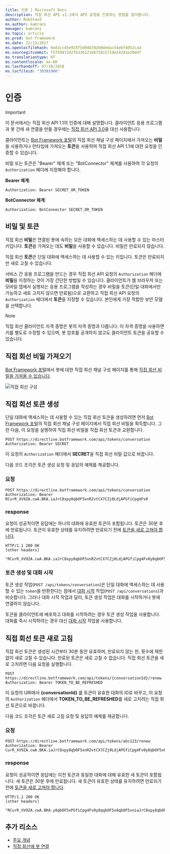 ```yaml
---
title: 인증 | Microsoft Docs
description: 직접 회선 API v1.1에서 API 요청을 인증하는 방법을 알아봅니다.
author: RobStand
ms.author: kamrani
manager: kamrani
ms.topic: article
ms.prod: bot-framework
ms.date: 12/13/2017
ms.openlocfilehash: 6e83cc45e925f5d94b70260de6ac54e6f4052ca4
ms.sourcegitcommit: f576981342fb3361216675815714e24281e20ddf
ms.translationtype: HT
ms.contentlocale: ko-KR
ms.lasthandoff: 07/18/2018
ms.locfileid: "39301906"
---
```

# <a name="authentication"></a>인증

> [!IMPORTANT]
> 이 문서에서는 직접 회선 API 1.1의 인증에 대해 설명합니다. 클라이언트 응용 프로그램과 봇 간에 새 연결을 만들 경우에는 [직접 회선 API 3.0](bot-framework-rest-direct-line-3-0-authentication.md)을 대신 사용합니다.

클라이언트는 [Bot Framework 포털](../bot-service-channel-connect-directline.md)의 직접 회선 채널 구성 페이지에서 가져오는 **비밀**을 사용하거나 런타임에 가져오는 **토큰**을 사용하여 직접 회선 API 1.1에 대한 요청을 인증할 수 있습니다.

비밀 또는 토큰은 "Bearer" 체계 또는 "BotConnector" 체계를 사용하여 각 요청의 `Authorization` 헤더에 지정해야 합니다. 

**Bearer 체계**:
```http
Authorization: Bearer SECRET_OR_TOKEN
```

**BotConnector 체계**:
```http
Authorization: BotConnector SECRET_OR_TOKEN
```

## <a name="secrets-and-tokens"></a>비밀 및 토큰

직접 회선 **비밀**은 연결된 봇에 속하는 모든 대화에 액세스하는 데 사용할 수 있는 마스터 키입니다. **토큰**을 가져오는 데도 **비밀**을 사용할 수 있습니다. 비밀은 만료되지 않습니다. 

직접 회선 **토큰**은 단일 대화에 액세스하는 데 사용할 수 있는 키입니다. 토큰은 만료되지만 새로 고칠 수 있습니다. 

서비스 간 응용 프로그램을 만드는 경우 직접 회선 API 요청의 `Authorization` 헤더에 **비밀**을 지정하는 것이 가장 간단한 방법일 수 있습니다. 클라이언트가 웹 브라우저 또는 모바일 앱에서 실행되는 응용 프로그램을 작성하는 경우 비밀을 토큰(단일 대화에서만 가능하고 새로 고치지 않으면 만료됨)으로 교환하고 직접 회선 API 요청의 `Authorization` 헤더에서 **토큰**을 지정할 수 있습니다. 본인에게 가장 적합한 보안 모델을 선택합니다.

> [!NOTE]
> 직접 회선 클라이언트 자격 증명은 봇의 자격 증명과 다릅니다. 이 자격 증명을 사용하면 키를 별도로 수정할 수 있으며, 봇 암호를 공개하지 않고도 클라이언트 토큰을 공유할 수 있습니다. 

## <a name="get-a-direct-line-secret"></a>직접 회선 비밀 가져오기

<a href="https://dev.botframework.com/" target="_blank">Bot Framework 포털</a>에서 봇에 대한 직접 회선 채널 구성 페이지를 통해 [직접 회선 비밀을 가져올 수 있습니다](../bot-service-channel-connect-directline.md).

![직접 회선 구성](../media/direct-line-configure.png)

## <a id="generate-token"></a> 직접 회선 토큰 생성

단일 대화에 액세스하는 데 사용할 수 있는 직접 회선 토큰을 생성하려면 먼저 <a href="https://dev.botframework.com/" target="_blank">Bot Framework 포털</a>의 직접 회선 채널 구성 페이지에서 직접 회선 비밀을 획득합니다. 그런 다음, 이 요청을 실행하여 직접 회선 비밀을 직접 회선 토큰과 교환합니다.

```http
POST https://directline.botframework.com/api/tokens/conversation
Authorization: Bearer SECRET
```

이 요청의 `Authorization` 헤더에서 **SECRET**을 직접 회선 비밀 값으로 바꿉니다.

다음 코드 조각은 토큰 생성 요청 및 응답의 예제를 제공합니다.

### <a name="request"></a>요청

```http
POST https://directline.botframework.com/api/tokens/conversation
Authorization: Bearer RCurR_XV9ZA.cwA.BKA.iaJrC8xpy8qbOF5xnR2vtCX7CZj0LdjAPGfiCpg4Fv0
```

### <a name="response"></a>response

요청이 성공적이면 응답에는 하나의 대화에 유효한 토큰이 포함됩니다. 토큰은 30분 후에 만료됩니다. 토큰이 유효한 상태를 유지하려면 만료되기 전에 [토큰을 새로 고쳐야 합니다](#refresh-token).

```http
HTTP/1.1 200 OK
[other headers]

"RCurR_XV9ZA.cwA.BKA.iaJrC8xpy8qbOF5xnR2vtCX7CZj0LdjAPGfiCpg4Fv0y8qbOF5xPGfiCpg4Fv0y8qqbOF5x8qbOF5xn"
```

### <a name="generate-token-versus-start-conversation"></a>토큰 생성 및 대화 시작

토큰 생성 작업(`POST /api/tokens/conversation`)은 단일 대화에 액세스하는 데 사용할 수 있는 `token`을 반환한다는 점에서 [대화 시작](bot-framework-rest-direct-line-1-1-start-conversation.md) 작업(`POST /api/conversations`)과 비슷합니다. 그러나 대화 시작 작업과 달리, 토큰 생성 작업은 대화를 시작하거나 봇에 연결하지 않습니다. 

토큰을 클라이언트에 배포하고 대화를 시작하려는 경우 토큰 생성 작업을 사용합니다. 대화를 즉시 시작하려는 경우 대신 [대화 시작](bot-framework-rest-direct-line-1-1-start-conversation.md) 작업을 사용합니다.

## <a id="refresh-token"></a> 직접 회선 토큰 새로 고침

직접 회선 토큰은 생성된 시간부터 30분 동안 유효하며, 만료되지 않는 한, 횟수에 제한없이 새로 고칠 수 있습니다. 만료된 토큰은 새로 고칠 수 없습니다. 직접 회선 토큰을 새로 고치려면 다음 요청을 실행합니다.

```http
POST https://directline.botframework.com/api/tokens/{conversationId}/renew
Authorization: Bearer TOKEN_TO_BE_REFRESHED
```

이 요청의 URI에서 **{conversationId}** 를 토큰이 유효한 대화의 ID로 바꾸고, 이 요청의 `Authorization` 헤더에서 **TOKEN_TO_BE_REFRESHED**를 새로 고치려는 직접 회선 토큰으로 바꿉니다.

다음 코드 조각은 토큰 새로 고침 요청 및 응답의 예제를 제공합니다.

### <a name="request"></a>요청

```http
POST https://directline.botframework.com/api/tokens/abc123/renew
Authorization: Bearer CurR_XV9ZA.cwA.BKA.iaJrC8xpy8qbOF5xnR2vtCX7CZj0LdjAPGfiCpg4Fv0y8qbOF5xPGfiCpg4Fv0y8qqbOF5x8qbOF5xn
```

### <a name="response"></a>response

요청이 성공적이면 응답에는 이전 토큰과 동일한 대화에 대해 유효한 새 토큰이 포함됩니다. 새 토큰은 30분 후에 만료됩니다. 새 토큰이 유효한 상태를 유지하려면 만료되기 전에 [토큰을 새로 고쳐야 합니다](#refresh-token).

```http
HTTP/1.1 200 OK
[other headers]

"RCurR_XV9ZA.cwA.BKA.y8qbOF5xPGfiCpg4Fv0y8qqbOF5x8qbOF5xniaJrC8xpy8qbOF5xnR2vtCX7CZj0LdjAPGfiCpg4Fv0"
```

## <a name="additional-resources"></a>추가 리소스

- [주요 개념](bot-framework-rest-direct-line-1-1-concepts.md)
- [직접 회선에 봇 연결](../bot-service-channel-connect-directline.md)